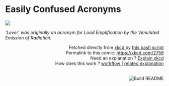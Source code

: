 # <b>Easily Confused Acronyms</b>

[![](https://imgs.xkcd.com/comics/easily_confused_acronyms.png)](https://xkcd.com/2759)

<i>&#39;Lever&#39; was originally an acronym for Load Emplification by the Vimulated Emission of Radiation.</i>

<div align="right">
  Fetched directly from
  <a href="https://xkcd.com">
    xkcd
  </a>
  by
  <a href="https://github.com/Vanille-N/Vanille-N/blob/master/fetch">
    this bash script
  </a>
</div>
<div align="right">
  Permalink to this comic:
  <a href="https://xkcd.com/2759">
    https://xkcd.com/2759
  </a>
</div>
<div align="right">
  Need an explanation ?
  <a href="https://www.explainxkcd.com/wiki/index.php/2759">
    Explain xkcd
  </a>
</div>
<div align="right">
  How does this work ?
  <a href="https://github.com/Vanille-N/Vanille-N/blob/master/.github/workflows/build.yml">
    workflow
  </a>
  |
  <a href="https://simonwillison.net/2020/Jul/10/self-updating-profile-readme/">
    related explanation
  </a>
</div><br>

<a href="https://github.com/Vanille-N/Vanille-N/actions"><img src="https://github.com/Vanille-N/Vanille-N/workflows/Build%20README/badge.svg" align="right" alt="Build README"></a>
